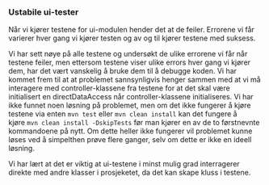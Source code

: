 ### **Ustabile ui-tester**

Når vi kjører testene for ui-modulen hender det at de feiler. Errorene vi får varierer hver gang vi kjører testen og av og til kjører testene med suksess.

Vi har sett nøye på alle testene og undersøkt de ulike errorene vi får når testene feiler, men ettersom testene viser ulike errors hver gang vi kjører dem, har det vært vanskelig å bruke dem til å debugge koden. Vi har kommet frem til at  at problemet sannsynligvis henger sammen med at vi må interagere med controller-klassene fra testene for at det skal være initialisert en directDataAccess når controller-klassene initialiseres. Vi har ikke funnet noen løsning på problemet, men om det ikke fungerer å kjøre testene via enten `mvn test` eller `mvn clean install` kan det fungere å kjøre `mvn clean install -DskipTests` før man kjører en av de to førstnevnte kommandoene på nytt. Om dette heller ikke fungerer vil problemet kunne løses ved å simpelthen prøve flere ganger, selv om dette er ikke en ideell løsning.

Vi har lært at det er viktig at ui-testene i minst mulig grad interragerer direkte med andre klasser i prosjeketet, da det kan skape kluss i testene.